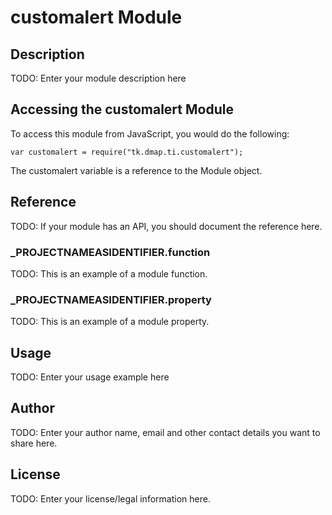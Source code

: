# customalert Module

## Description

TODO: Enter your module description here

## Accessing the customalert Module

To access this module from JavaScript, you would do the following:

	var customalert = require("tk.dmap.ti.customalert");

The customalert variable is a reference to the Module object.	

## Reference

TODO: If your module has an API, you should document
the reference here.

### ___PROJECTNAMEASIDENTIFIER__.function

TODO: This is an example of a module function.

### ___PROJECTNAMEASIDENTIFIER__.property

TODO: This is an example of a module property.

## Usage

TODO: Enter your usage example here

## Author

TODO: Enter your author name, email and other contact
details you want to share here. 

## License

TODO: Enter your license/legal information here.
